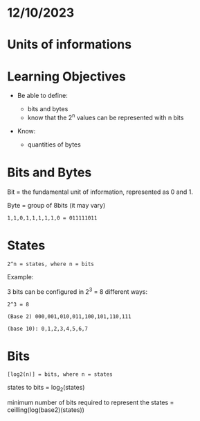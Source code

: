 
# 12/10/2023

# Units of informations

# Learning Objectives

- Be able to define:
    - bits and bytes
    - know that the 2<sup>n</sup> values can be represented with n bits

- Know:
    - quantities of bytes


# Bits and Bytes

Bit = the fundamental unit of information, represented as 0 and 1.

Byte = group of 8bits (it may vary)

    1,1,0,1,1,1,1,1,0 = 011111011

# States

    2^n = states, where n = bits

Example:

3 bits can be configured in 2<sup>3</sup> = 8 different ways:

    2^3 = 8

    (Base 2) 000,001,010,011,100,101,110,111

    (base 10): 0,1,2,3,4,5,6,7

# Bits

    [log2(n)] = bits, where n = states

states to bits = log<sub>2</sub>(states)

minimum number of bits required to represent the states = ceilling(log(base2)(states))